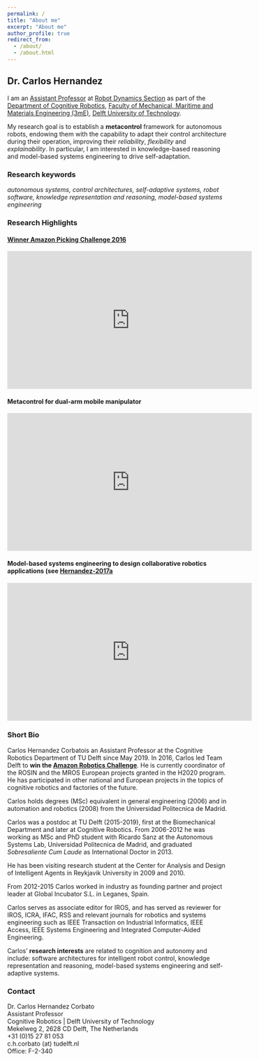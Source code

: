 ```yaml
---
permalink: /
title: "About me"
excerpt: "About me"
author_profile: true
redirect_from: 
  - /about/
  - /about.html
---
```


## Dr. Carlos Hernandez

I am an [Assistant Professor](https://www.tudelft.nl/staff/c.h.corbato/) at [Robot Dynamics Section](https://www.tudelft.nl/3me/afdelingen/biomechanical-engineering/research/dbl-delft-biorobotics-lab/) as part of the [Department of Cognitive Robotics](https://www.tudelft.nl/en/3me/departments/cognitive-robotics-cor/), [Faculty of Mechanical, Maritime and Materials Engineering (3mE)](https://www.tudelft.nl/en/3me/), [Delft University of Technology](https://www.tudelft.nl/en/). 

My research goal is to establish a **metacontrol** framework for autonomous robots, endowing them with the capability to adapt their control architecture during their operation, improving their _reliability_, _flexibility_ and _explainability_. In particular, I am interested in knowledge-based reasoning and model-based systems engineering to drive self-adaptation.

### Research keywords
 _autonomous systems, control architectures, self-adaptive systems, robot software, knowledge representation and reasoning, model-based systems engineering_

### Research Highlights

#### [Winner Amazon Picking Challenge 2016](https://chcorbato.github.io/portfolio/portfolio-3)
<iframe width="560" height="315" src="https://www.youtube.com/embed/gB8xXpkNjBk" frameborder="0" allow="accelerometer; autoplay; encrypted-media; gyroscope; picture-in-picture" allowfullscreen></iframe>

#### Metacontrol for dual-arm mobile manipulator
<iframe width="560" height="315" src="https://www.youtube.com/embed/G3rmp_3NSuk" frameborder="0" allow="accelerometer; autoplay; encrypted-media; gyroscope; picture-in-picture" allowfullscreen></iframe>

#### Model-based systems engineering to design collaborative robotics applications (see [Hernandez-2017a](/files/Hernandez-2017a.pdf)
<iframe width="560" height="315" src="https://www.youtube.com/embed/qHGcjRaONag" frameborder="0" allow="accelerometer; autoplay; encrypted-media; gyroscope; picture-in-picture" allowfullscreen></iframe>


### Short Bio

Carlos Hernandez Corbatois an Assistant Professor at the Cognitive Robotics Department of TU Delft since May 2019.
In 2016, Carlos led Team Delft to **win the [Amazon Robotics Challenge](https://chcorbato.github.io/portfolio/portfolio-3/)**. He is currently coordinator of the ROSIN and the MROS European projects granted in the H2020 program. He has participated in other national and European projects in the topics of cognitive robotics and factories of the future. 

Carlos holds degrees (MSc) equivalent in general engineering (2006) and in automation and robotics (2008) from the Universidad Politecnica de Madrid.

Carlos was a postdoc at TU Delft (2015-2019), first at the Biomechanical Department and later at Cognitive Robotics. From 2006-2012 he was working as MSc and PhD student with Ricardo Sanz at the Autonomous Systems Lab, Universidad Politecnica de Madrid, and graduated _Sobresaliente Cum Laude_ as International Doctor in 2013.

He has been visiting research student at the Center for Analysis and Design of Intelligent Agents in Reykjavik University in 2009 and 2010.

From 2012-2015 Carlos worked in industry as founding partner and project leader at Global Incubator S.L. in Leganes, Spain.

Carlos serves as associate editor for IROS, and has served as reviewer for IROS, ICRA, IFAC, RSS and relevant journals for robotics and systems engineering such as IEEE Transaction on Industrial Informatics, IEEE Access, IEEE Systems Engineering and Integrated Computer-Aided Engineering.

Carlos’ **research interests** are related to cognition and autonomy and include: software architectures for intelligent robot control, knowledge representation and reasoning, model-based systems engineering and self-adaptive systems.


### Contact
Dr. Carlos Hernandez Corbato  
Assistant Professor  
Cognitive Robotics | Delft University of Technology  
Mekelweg 2, 2628 CD Delft, The Netherlands  
+31 (0)15 27 81 053  
c.h.corbato (at) tudelft.nl  
Office: F-2-340  

